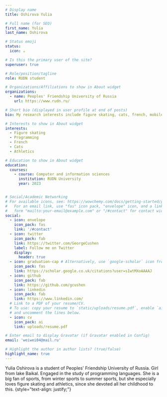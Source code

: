 ```yaml
---
# Display name
title: Oshirova Yulia

# Full name (for SEO)
first_name: Yulia
last_name: Oshirova

# Status emoji
status:
  icon: ☕️

# Is this the primary user of the site?
superuser: true

# Role/position/tagline
role: RUDN student

# Organizations/Affiliations to show in About widget
organizations:
  - name: Peoples' Friendship University of Russia
    url: https://www.rudn.ru/

# Short bio (displayed in user profile at end of posts)
bio: My research interests include figure skating, cats, french, mobile computing and programmable matter.

# Interests to show in About widget
interests:
  - Figure skating
  - Programming
  - French
  - Cats
  - Athletics

# Education to show in About widget
education:
  courses:
    - course: Computer and information sciences
      institution: RUDN University
      year: 2023


# Social/Academic Networking
# For available icons, see: https://wowchemy.com/docs/getting-started/page-builder/#icons
#   For an email link, use "fas" icon pack, "envelope" icon, and a link in the
#   form "mailto:your-email@example.com" or "/#contact" for contact widget.
social:
  - icon: envelope
    icon_pack: fas
    link: '/#contact'
  - icon: twitter
    icon_pack: fab
    link: https://twitter.com/GeorgeCushen
    label: Follow me on Twitter
    display:
      header: true
  - icon: graduation-cap # Alternatively, use `google-scholar` icon from `ai` icon pack
    icon_pack: fas
    link: https://scholar.google.co.uk/citations?user=sIwtMXoAAAAJ
  - icon: github
    icon_pack: fab
    link: https://github.com/gcushen
  - icon: linkedin
    icon_pack: fab
    link: https://www.linkedin.com/
  # Link to a PDF of your resume/CV.
  # To use: copy your resume to `static/uploads/resume.pdf`, enable `ai` icons in `params.yaml`,
  # and uncomment the lines below.
  - icon: cv
    icon_pack: ai
    link: uploads/resume.pdf

# Enter email to display Gravatar (if Gravatar enabled in Config)
email: 'weiwei04@mail.ru'

# Highlight the author in author lists? (true/false)
highlight_name: true
---
```


Yulia Oshirova is a student of Peoples' Friendship University of Russia. Girl from lake Baikal. Engaged in the study of programming languages. She is a big fan of sports, from winter sports to summer sports, but she especially loves figure skating and athletics, since she devoted all her childhood to this. 
{style="text-align: justify;"}
